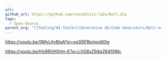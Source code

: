 ```yaml
---
url: 
github_url: https://github.com/stackblitz-labs/bolt.diy
tags:
  - Open-Source
parent_org: "[[Tooling/AI-Toolkit/Generative AI/Code Generators/Bolt.new|Bolt.new]]"
---
```


https://youtu.be/0MyLjtv8IoA?si=sq3l5FBorioo60jg

https://youtu.be/Hz9RVHXHn-E?si=LVG8xZ94q284fXMc